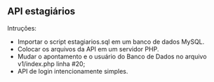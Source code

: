 ## API estagiários

Intruções:
- Importar o script estagiarios.sql em um banco de dados MySQL.
- Colocar os arquivos da API em um servidor PHP.
- Mudar o apontamento e o usuário do Banco de Dados no arquivo v1/index.php linha #20;
- API de login intencionamente simples.